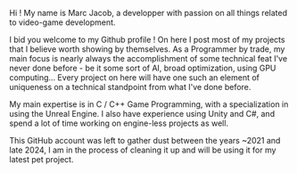 Hi ! My name is Marc Jacob, a developper with passion on all things related to video-game development.

I bid you welcome to my Github profile ! On here I post most of my projects that I believe worth showing by themselves. As a Programmer by trade, my main focus is nearly always
the accomplishment of some technical feat I've never done before - be it some sort of AI, broad optimization, using GPU computing... Every project on here will have one such an element of uniqueness on a technical standpoint from what I've done before.

My main expertise is in C / C++ Game Programming, with a specialization in using the Unreal Engine. I also have experience using Unity and C#, and spend a lot of time working on engine-less projects as well.

This GitHub account was left to gather dust between the years ~2021 and late 2024, I am in the process of cleaning it up and will be using it for my latest pet project.

<!---
MarcJacob/MarcJacob is a ✨ special ✨ repository because its `README.md` (this file) appears on your GitHub profile.
You can click the Preview link to take a look at your changes.
--->
